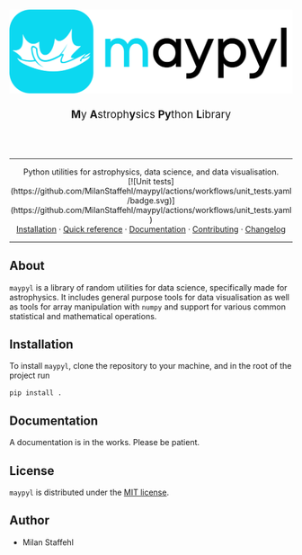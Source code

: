 <h1 align="center">
    <picture>
      <source media="(prefers-color-scheme: dark)" srcset="./docs/resources/header_dark.png">
      <source media="(prefers-color-scheme: light)" srcset="./docs/resources/header_light.png">
      <img alt="maypyl logo" src="./docs/resources/header_light.png" width="1000px">
    </picture>
</h1>
<div align="center">
  <p style="font-size:14pt">
    <b>M</b>y <b>A</b>stroph<b>y</b>sics <b>Py</b>thon <b>L</b>ibrary
  </p>
  <br />
  <br />
</div>

<hr />

<div align="center">
  Python utilities for astrophysics, data science, and data visualisation.
</div>
<div align="center">
  [![Unit tests](https://github.com/MilanStaffehl/maypyl/actions/workflows/unit_tests.yaml/badge.svg)](https://github.com/MilanStaffehl/maypyl/actions/workflows/unit_tests.yaml)
</div>
<div align="center">
  <a href="#">Installation</a>
  ·
  <a href="#">Quick reference</a>
  ·
  <a href="#">Documentation</a>
  ·
  <a href="./CONTRIBUTING.md">Contributing</a>
  ·
  <a href="./CHANGELOG.md">Changelog</a>
</div>


<hr />

## About

`maypyl` is a library of random utilities for data science, specifically made for astrophysics. It includes general purpose tools for data visualisation as well as tools for array manipulation with `numpy` and support for various common statistical and mathematical operations.

## Installation

To install `maypyl`, clone the repository to your machine, and in the root of the project run

```shell
pip install .
```

## Documentation

A documentation is in the works. Please be patient.

## License

`maypyl` is distributed under the [MIT license](.\LICENSE).

## Author

- Milan Staffehl
